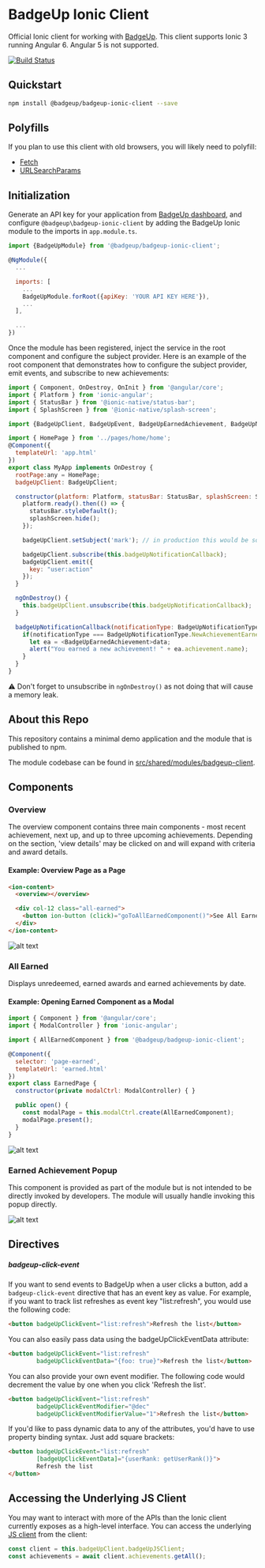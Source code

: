# BadgeUp Ionic Client
Official Ionic client for working with [BadgeUp](https://www.badgeup.io/). This client supports Ionic 3 running Angular 6. Angular 5 is not supported.

[![Build Status](https://travis-ci.org/BadgeUp/badgeup-ionic-client.svg?branch=master)](https://travis-ci.org/BadgeUp/badgeup-ionic-client)

## Quickstart

```sh
npm install @badgeup/badgeup-ionic-client --save
```

## Polyfills
If you plan to use this client with old browsers, you will likely need to polyfill:
* [Fetch](https://developer.mozilla.org/en-US/docs/Web/API/Fetch_API)
* [URLSearchParams](https://developer.mozilla.org/en-US/docs/Web/API/URLSearchParams)

## Initialization
Generate an API key for your application from [BadgeUp dashboard](https://dashboard.badgeup.io/), and configure `@badgeup\badgeup-ionic-client` by adding the BadgeUp Ionic module to the imports in `app.module.ts`.

```js
import {BadgeUpModule} from '@badgeup/badgeup-ionic-client';

@NgModule({
  ...

  imports: [
    ...
    BadgeUpModule.forRoot({apiKey: 'YOUR API KEY HERE'}),
    ...
  ],

  ...
})
```

Once the module has been registered, inject the service in the root component and configure the subject provider.
Here is an example of the root component that demonstrates how to configure the subject provider, emit events, and subscribe to new achievements:

```js
import { Component, OnDestroy, OnInit } from '@angular/core';
import { Platform } from 'ionic-angular';
import { StatusBar } from '@ionic-native/status-bar';
import { SplashScreen } from '@ionic-native/splash-screen';

import {BadgeUpClient, BadgeUpEvent, BadgeUpEarnedAchievement, BadgeUpNotificationType} from '@badgeup/badgeup-ionic-client';

import { HomePage } from '../pages/home/home';
@Component({
  templateUrl: 'app.html'
})
export class MyApp implements OnDestroy {
  rootPage:any = HomePage;
  badgeUpClient: BadgeUpClient;

  constructor(platform: Platform, statusBar: StatusBar, splashScreen: SplashScreen, badgeUpClient: BadgeUpClient) {
    platform.ready().then(() => {
      statusBar.styleDefault();
      splashScreen.hide();
    });

    badgeUpClient.setSubject('mark'); // in production this would be some sort of ID or UUID

    badgeUpClient.subscribe(this.badgeUpNotificationCallback);
    badgeUpClient.emit({
      key: "user:action"
    });
  }

  ngOnDestroy() {
    this.badgeUpClient.unsubscribe(this.badgeUpNotificationCallback);
  }

  badgeUpNotificationCallback(notificationType: BadgeUpNotificationType, data: any) {
    if(notificationType === BadgeUpNotificationType.NewAchievementEarned) {
      let ea = <BadgeUpEarnedAchievement>data;
      alert("You earned a new achievement! " + ea.achievement.name);
    }
  }
}
```

:warning: Don't forget to unsubscribe in `ngOnDestroy()` as not doing that will cause a memory leak.

## About this Repo
This repository contains a minimal demo application and the module that is published to npm.

The module codebase can be found in [src/shared/modules/badgeup-client](src/shared/modules/badgeup-client).

## Components

### Overview
The overview component contains three main components - most recent achievement, next up, and up to three upcoming achievements. Depending on the section, 'view details' may be clicked on and will expand with criteria and award details.

#### Example: Overview Page as a Page

```html
<ion-content>
  <overview></overview>

  <div col-12 class="all-earned">
    <button ion-button (click)="goToAllEarnedComponent()">See All Earned</button>
  </div>
</ion-content>
```

![alt text](readme-images/overview.png "Overview")

### All Earned
Displays unredeemed, earned awards and earned achievements by date.

#### Example: Opening Earned Component as a Modal

```js
import { Component } from '@angular/core';
import { ModalController } from 'ionic-angular';

import { AllEarnedComponent } from '@badgeup/badgeup-ionic-client';

@Component({
  selector: 'page-earned',
  templateUrl: 'earned.html'
})
export class EarnedPage {
  constructor(private modalCtrl: ModalController) { }

  public open() {
    const modalPage = this.modalCtrl.create(AllEarnedComponent);
    modalPage.present();
  }
}
```

![alt text](readme-images/all-earned.png "All Earned")

### Earned Achievement Popup
This component is provided as part of the module but is not intended to be directly invoked by developers. The module will usually handle invoking this popup directly.

![alt text](readme-images/achievement-earned.png "Achievement Earned Popup")

## Directives

##### badgeup-click-event
If you want to send events to BadgeUp when a user clicks a button, add a `badgeup-click-event` directive that has an event key as value.
For example, if you want to track list refreshes as event key "list:refresh", you would use the following code:

```html
<button badgeUpClickEvent="list:refresh">Refresh the list</button>
```

You can also easily pass data using the badgeUpClickEventData attribute:

```html
<button badgeUpClickEvent="list:refresh"
        badgeUpClickEventData="{foo: true}">Refresh the list</button>
```

You can also provide your own event modifier. The following code would decrement the value by one when you click 'Refresh the list'.
```html
<button badgeUpClickEvent="list:refresh"
        badgeUpClickEventModifier="@dec"
        badgeUpClickEventModifierValue="1">Refresh the list</button>
```

If you'd like to pass dynamic data to any of the attributes, you'd have to use property binding syntax. Just add square brackets:
```html
<button badgeUpClickEvent="list:refresh"
        [badgeUpClickEventData]="{userRank: getUserRank()}">
        Refresh the list
</button>
```

## Accessing the Underlying JS Client

You may want to interact with more of the APIs than the Ionic client currently exposes as a high-level interface.
You can access the underlying [JS client](https://github.com/badgeup/badgeup-browser-client) from the client:

```ts
const client = this.badgeUpClient.badgeUpJSClient;
const achievements = await client.achievements.getAll();
```

